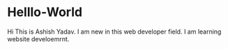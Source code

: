 # Helllo-World
Hi 
This is Ashish Yadav. I am new in this web developer field.
I am learning website develoemrnt.
